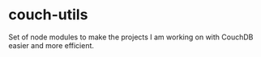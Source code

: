 couch-utils
===========

Set of node modules to make the projects I am working on with CouchDB easier and more efficient.
